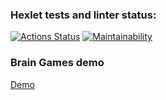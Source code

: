 ### Hexlet tests and linter status:
[![Actions Status](https://github.com/santabrd/js-starter-project-44/actions/workflows/hexlet-check.yml/badge.svg)](https://github.com/santabrd/js-starter-project-44/actions) [![Maintainability](https://api.codeclimate.com/v1/badges/f5f2851b26d45ba7c084/maintainability)](https://codeclimate.com/github/santabrd/js-starter-project-44/maintainability)

### Brain Games demo
[Demo](https://asciinema.org/a/4rWklBXxYTWnboNPfcmHY5LAn)